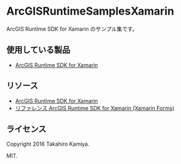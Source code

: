 # ArcGISRuntimeSamplesXamarin
ArcGIS Runtime SDK for Xamarin のサンプル集です。

## 使用している製品
* [ArcGIS Runtime SDK for Xamarin](https://developers.arcgis.com/xamarin/)

## リソース
* [ArcGIS Runtime SDK for Xamarin](https://developers.arcgis.com/xamarin/)
* [リファレンス ArcGIS Runtime SDK for Xamarin (Xamarin Forms)](<https://developers.arcgis.com/xamarin/quartz/forms/api-reference/>)

## ライセンス
Copyright 2016 Takahiro Kamiya.

MIT.
